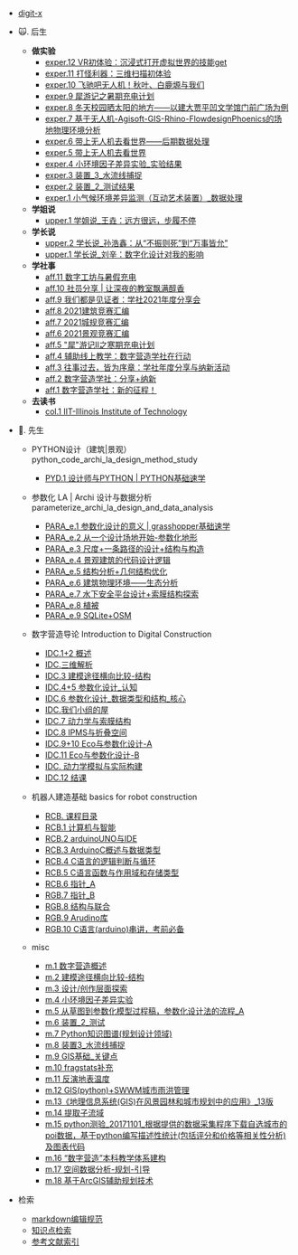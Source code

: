 * [digit-x](./markdown/preface.md)

* 🙀\. 后生 
    - **做实验**
        * [exper.12 VR初体验：沉浸式打开虚拟世界的技能get](./markdown/2020-12-23_First_Vr_experience_skills_for_the_immersive_opening_of_virtual_worlds.md)
        * [exper.11 打怪利器：三维扫描初体验](./markdown/2020-12-19_Hit_strange_weapon_3d_scan_first_experience.md)
        * [exper.10 飞驰吧无人机！秋叶、白鹿塬与我们](./markdown/flyTHEdrone_autumLeaves_whiteDeer.md)
        * [exper.9 犀游记之暑期充电计划](./markdown/summer_charging_rh.md)
        * [exper.8 冬天校园晒太阳的地方——以建大贾平凹文学馆门前广场为例](./markdown/place_where_sun_bask.md)
        * [exper.7 基于无人机-Agisoft-GIS-Rhino-FlowdesignPhoenics的场地物理环境分析](./markdown/physical_envir_analysis_basedOn_uavAgisoft.md)
        * [exper.6 带上无人机去看世界——后期数据处理](./markdown/take_aDrone_toSee_theWorld_postDataProcessing.md)
        * [exper.5 带上无人机去看世界](./markdown/take_aDrone_toSee_theWorld.md)
        * [exper.4 小环境因子差异实验_实验结果](./markdown/mircro_envi_factor_changesExperiment.md)
        * [exper.3 装置_3_水流线捕捉](./markdown/experimental_report_ofWater_flow_stream_capture.md)
        * [exper.2 装置_2_测试结果](./markdown/device_2_test_outcome.md)
        * [exper.1 小气候环境差异监测（互动艺术装置）_数据处理](./markdown/microclimate_environment_changes_monitoring.md)    
    - **学姐说**
        * [upper.1 学姐说_王垚：远方很远，步履不停](./markdown/2021-08-05_Wangyao_far_away_walking_non_stop.md)
    - **学长说**
        * [upper.2 学长说_孙浩鑫：从“不振则死”到“万事皆允”](./markdown/uppercassman_Sunhaoxin.md)
        * [upper.1 学长说_刘辛：数字化设计对我的影响](./markdown/upperclassman_Liuxin_theInfluence_of_digitalDesignOnme.md)
    - **学社事**   
        * [aff.11 数字工坊与暑假充电](./markdown/2021-08-03_Digital_workshop_and_summer_vacation_charging.md)
        * [aff.10 社员分享 | 让深夜的教室飘满醇香](./markdown/2021-06-04_Let_the_classroom_at_night_be_full_of_mellow_fragrances.md)
        * [aff.9 我们都是见证者：学社2021年度分享会](./markdown/2021-04-04_We_are_all_witnesses_society_2021_sharing_session.md)
        * [aff.8 2021建筑竞赛汇编](./markdown/2021-03-28_Architecture_competition_2021_compilation.md)
        * [aff.7 2021城规竞赛汇编](./markdown/2021-03-27_Planning_competition_2021_compilation.md)
        * [aff.6 2021景观竞赛汇编](./markdown/2021-03-13_Landscape_competition_2021_compilation.md)
        * [aff.5 "犀"游记II之寒期充电计划](./markdown/2021-02-03_Winter_vacation_charging_plan_2.md)
        * [aff.4 辅助线上教学：数字营造学社在行动](./markdown/auxiliary_online_teaching_inAction.md)
        * [aff.3 往事过去，皆为序章：学社年度分享与纳新活动](./markdown/the_past_isthe_preface_recruitment.md)
        * [aff.2 数字营造学社：分享+纳新](./markdown/sharing_recruit.md)
        * [aff.1 数字营造学社：新的征程！](./markdown/digital_Construction_society_newJourney.md)
    - **去读书**        
        * [col.1 IIT-Illinois Institute of Technology](./markdown/IIT.md)
        
* 🦍\. 先生  
    * PYTHON设计（建筑|景观） python_code_archi_la_design_method_study
        * [PYD.1 设计师与PYTHON | PYTHON基础速学](./markdown/py_designer_and_python_tutorial_basic.md)

    * 参数化 LA | Archi 设计与数据分析 parameterize_archi_la_design_and_data_analysis
        * [PARA_e.1 参数化设计的意义 | grasshopper基础速学](./markdown/para_significance_tutorial_basic.md)
        * [PARA_e.2 从一个设计场地开始-参数化地形](./markdown/parameterized_terrain.md)
        * [PARA_e.3 尺度+一条路径的设计+结构与构造](./markdown/parameterized_a_path_design.md)
        * [PARA_e.4 景观建筑的代码设计逻辑](./markdown/parameterized_building.md)
        * [PARA_e.5 结构分析+几何结构优化](./markdown/parameterized_structure_optimization.md)
        * [PARA_e.6 建筑物理环境——生态分析](./markdown/parameterized_eco.md)
        * [PARA_e.7 水下安全平台设计+索膜结构探索](./markdown/parameterized_tensioned_cable_membrane_structure.md)
        * [PARA_e.8 植被](./markdown/parameterized_vegetation.md)
        * [PARA_e.9 SQLite+OSM](./markdown/parameterized_SQLite_OSM.md)

    * 数字营造导论 Introduction to Digital Construction
        * [IDC.1+2 概述](./markdown/IDC_overview.md)
        * [IDC.三维解析](./markdown/three-dimensional_analysis.md)
        * [IDC.3 建模途径横向比较-结构](./markdown/3dmodeling_approach_comparison_structure.md)
        * [IDC.4+5 参数化设计_认知](./markdown/parametric_design_cognition.md)
        * [IDC.6 参数化设计_数据类型和结构_核心](./markdown/parameterized_design_data_type_and_structure_core.md)
        * [IDC.我们小组的屋](./markdown/our_group_house.md)
        * [IDC.7 动力学与索膜结构](./markdown/dynamics_and_cable-membrane_structure.md)
        * [IDC.8 IPMS与折叠空间](./markdown/IPMS_and_folding_space.md)
        * [IDC.9+10 Eco与参数化设计-A](./markdown/ECO_and_parametric_design-A.md)
        * [IDC.11 Eco与参数化设计-B](./markdown/ECO_and_parametric_design-B.md)
        * [IDC. 动力学模拟与实际构建](./markdown/dynamic_simulation_and_actual_construction.md)
        * [IDC.12 结课](./markdown/IDC_class_ending.md)

    * 机器人建造基础 basics for robot construction
        * [RCB. 课程目录](./markdown/RCB_course_catalog.md)
        * [RCB.1 计算机与智能](./markdown/RCB_computer_and_intelligence.md)
        * [RCB.2 arduinoUNO与IDE](./markdown/RCB_arduinoUno_and_IDE.md)
        * [RCB.3 ArduinoC概述与数据类型](./markdown/RCB_an_overview_of_the_Arduino_C_and_data_types.md)
        * [RCB.4 C语言的逻辑判断与循环](./markdown/RCB_C_logic_judgment_and_loop.md)
        * [RCB.5 C语言函数与作用域和存储类型](./markdown/RCB_C_function_with_scope_and_storage_types.md)
        * [RCB.6 指针_A](./markdown/RCB_C_point_A.md)
        * [RGB.7 指针_B](./markdown/RCB_C_point_B.md)
        * [RGB.8 结构与联合](./markdown/RCB_C_struct_union.md)
        * [RGB.9 Arudino库](./markdown/RCB_C_arduino_lib.md)
        * [RGB.10 C语言(arduino)串讲，考前必备](./markdown/RCB_C_lecture_necessary_before_the_test.md)

    * misc
        * [m.1 数字营造概述](./markdown/overview_of_digital_construction.md)
        * [m.2 建模途径横向比较-结构](./markdown/modeling_approach_comparison_structure.md)
        * [m.3 设计/创作层面探索](./markdown/design_exploration.md)
        * [m.4 小环境因子差异实验](./markdown/microclimate_factors_difference_experiment.md)
        * [m.5 从草图到参数化模型过程稿，参数化设计法的流程_A](./markdown/from_sketch_to_parameterized_model_process_draft_A.md)
        * [m.6 装置_2_测试](./markdown/device_2_rest.md)
        * [m.7 Python知识图谱(规划设计领域)](./markdown/python_knowledge_graph.md)
        * [m.8 装置3_水流线捕捉](./markdown/device_3_water_stream_capture.md)
        * [m.9 GIS基础_关键点](./markdown/GIS_basic_critical_points.md)
        * [m.10 fragstats补充](./markdown/fragstats_supplement.md)
        * [m.11 反演地表温度](./markdown/temperature_retrieval.md)
        * [m.12 GIS(python)+SWWM城市雨洪管理](./markdown/GIS(python)_SWWM_urban_stormwater_management.md)
        * [m.13《地理信息系统(GIS)在风景园林和城市规划中的应用》_13版](./markdown/application_of_GIS_in_landscape_and_urban_planning_V13.md)
        * [m.14 提取子流域](./markdown/extract_subwatershed.md)
        * [m.15 python测验_20171101_根据提供的数据采集程序下载自选城市的poi数据，基于python编写描述性统计(包括评分和价格等相关性分析)及图表代码](./markdown/python_test_20171101.md)
        * [m.16 “数字营造”本科教学体系建构](./markdown/construction_of_undergraduate_teaching_system_of_digital_construction.md)
        * [m.17 空间数据分析-规划-引导](./markdown/spatial_data_analysis_planning_guidance.md)
        * [m.18 基于ArcGIS辅助规划技术](./markdown/gisforplan.md)

* 检索
    * [markdown编辑规范](./markdown/md_norm.md)
    * [知识点检索](./markdown/codeToolIdx.md)
    * [参考文献索引](./markdown/reference.md)



